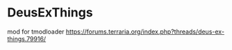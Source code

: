 # DeusExThings
mod for tmodloader
https://forums.terraria.org/index.php?threads/deus-ex-things.79916/
